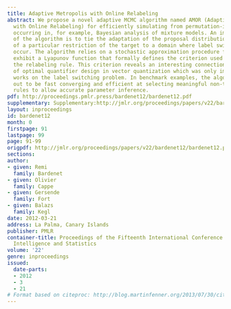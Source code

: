 ```yaml
---
title: Adaptive Metropolis with Online Relabeling
abstract: We propose a novel adaptive MCMC algorithm named AMOR (Adaptive Metropolis
  with Online Relabeling) for efficiently simulating from permutation-invariant targets
  occurring in, for example, Bayesian analysis of mixture models. An important feature
  of the algorithm is to tie the adaptation of the proposal distribution to the choice
  of a particular restriction of the target to a domain where label switching cannot
  occur. The algorithm relies on a stochastic approximation procedure for which we
  exhibit a Lyapunov function that formally defines the criterion used for selecting
  the relabeling rule. This criterion reveals an interesting connection with the problem
  of optimal quantifier design in vector quantization which was only implicit in previous
  works on the label switching problem. In benchmark examples, the algorithm turns
  out to be fast converging and efficient at selecting meaningful non-trivial relabeling
  rules to allow accurate parameter inference.
pdf: http://proceedings.pmlr.press/bardenet12/bardenet12.pdf
supplementary: Supplementary:http://jmlr.org/proceedings/papers/v22/bardenet12/bardenet12Supple.pdf
layout: inproceedings
id: bardenet12
month: 0
firstpage: 91
lastpage: 99
page: 91-99
origpdf: http://jmlr.org/proceedings/papers/v22/bardenet12/bardenet12.pdf
sections: 
author:
- given: Remi
  family: Bardenet
- given: Olivier
  family: Cappe
- given: Gersende
  family: Fort
- given: Balazs
  family: Kegl
date: 2012-03-21
address: La Palma, Canary Islands
publisher: PMLR
container-title: Proceedings of the Fifteenth International Conference on Artificial
  Intelligence and Statistics
volume: '22'
genre: inproceedings
issued:
  date-parts:
  - 2012
  - 3
  - 21
# Format based on citeproc: http://blog.martinfenner.org/2013/07/30/citeproc-yaml-for-bibliographies/
---
```

